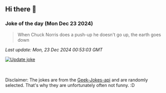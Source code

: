 ## Hi there 👋

### Joke of the day (Mon Dec 23 2024)
<!-- joke -->
>When Chuck Norris does a push-up he doesn't go up, the earth goes down
<!-- /joke -->

*Last update: Mon, 23 Dec 2024 00:53:03 GMT*

[![Update joke](https://github.com/nclskfm/nclskfm/actions/workflows/joke.yml/badge.svg)](https://github.com/nclskfm/nclskfm/actions/workflows/joke.yml)

<br><br>
Disclaimer: The jokes are from the [Geek-Jokes-api](https://github.com/sameerkumar18/geek-joke-api) and are randomly selected. That's why they are unfortunately often not funny. :D
